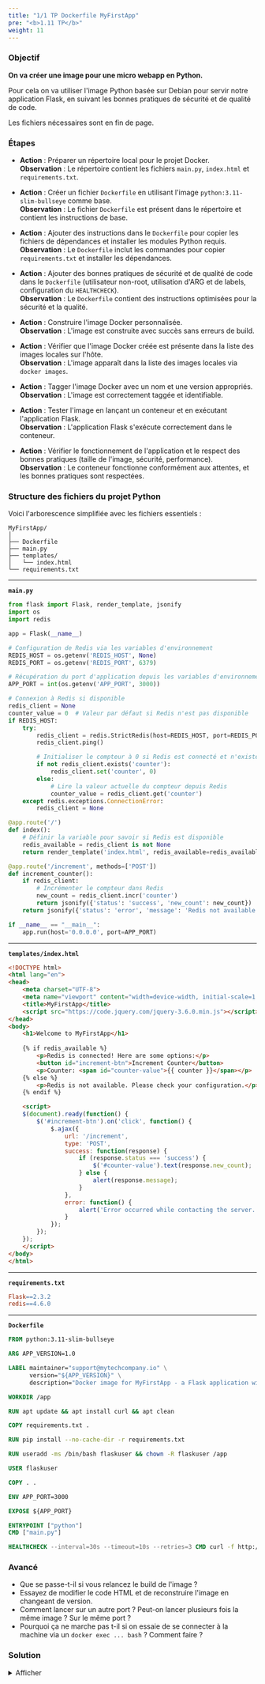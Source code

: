 ```yaml
---
title: "1/1 TP Dockerfile MyFirstApp"
pre: "<b>1.11 TP</b>"
weight: 11
---
```


### Objectif

**On va créer une image pour une micro webapp en Python.**

Pour cela on va utiliser l'image Python basée sur Debian pour servir notre application Flask, en suivant les bonnes pratiques de sécurité et de qualité de code.

Les fichiers nécessaires sont en fin de page.

### Étapes 

- **Action** : Préparer un répertoire local pour le projet Docker.  
  **Observation** : Le répertoire contient les fichiers `main.py`, `index.html` et `requirements.txt`.


- **Action** : Créer un fichier `Dockerfile` en utilisant l'image `python:3.11-slim-bullseye` comme base.  
  **Observation** : Le fichier `Dockerfile` est présent dans le répertoire et contient les instructions de base.


- **Action** : Ajouter des instructions dans le `Dockerfile` pour copier les fichiers de dépendances et installer les modules Python requis.  
  **Observation** : Le `Dockerfile` inclut les commandes pour copier `requirements.txt` et installer les dépendances.


- **Action** : Ajouter des bonnes pratiques de sécurité et de qualité de code dans le `Dockerfile` (utilisateur non-root, utilisation d'ARG et de labels, configuration du `HEALTHCHECK`).  
  **Observation** : Le `Dockerfile` contient des instructions optimisées pour la sécurité et la qualité.


- **Action** : Construire l'image Docker personnalisée.  
  **Observation** : L'image est construite avec succès sans erreurs de build.


- **Action** : Vérifier que l'image Docker créée est présente dans la liste des images locales sur l'hôte.  
  **Observation** : L'image apparaît dans la liste des images locales via `docker images`.


- **Action** : Tagger l'image Docker avec un nom et une version appropriés.  
  **Observation** : L'image est correctement taggée et identifiable.


- **Action** : Tester l'image en lançant un conteneur et en exécutant l'application Flask.  
  **Observation** : L'application Flask s'exécute correctement dans le conteneur.


- **Action** : Vérifier le fonctionnement de l'application et le respect des bonnes pratiques (taille de l'image, sécurité, performance).  
  **Observation** : Le conteneur fonctionne conformément aux attentes, et les bonnes pratiques sont respectées.


### Structure des fichiers du projet Python 

Voici l'arborescence simplifiée avec les fichiers essentiels :

```
MyFirstApp/
│
├── Dockerfile
├── main.py
├── templates/
│   └── index.html
└── requirements.txt
```

---

**`main.py`**
```python
from flask import Flask, render_template, jsonify
import os
import redis

app = Flask(__name__)

# Configuration de Redis via les variables d'environnement
REDIS_HOST = os.getenv('REDIS_HOST', None)
REDIS_PORT = os.getenv('REDIS_PORT', 6379)

# Récupération du port d'application depuis les variables d'environnement
APP_PORT = int(os.getenv('APP_PORT', 3000))

# Connexion à Redis si disponible
redis_client = None
counter_value = 0  # Valeur par défaut si Redis n'est pas disponible
if REDIS_HOST:
    try:
        redis_client = redis.StrictRedis(host=REDIS_HOST, port=REDIS_PORT, decode_responses=True)
        redis_client.ping()

        # Initialiser le compteur à 0 si Redis est connecté et n'existe pas encore
        if not redis_client.exists('counter'):
            redis_client.set('counter', 0)
        else:
            # Lire la valeur actuelle du compteur depuis Redis
            counter_value = redis_client.get('counter')
    except redis.exceptions.ConnectionError:
        redis_client = None

@app.route('/')
def index():
    # Définir la variable pour savoir si Redis est disponible
    redis_available = redis_client is not None
    return render_template('index.html', redis_available=redis_available, counter=counter_value)

@app.route('/increment', methods=['POST'])
def increment_counter():
    if redis_client:
        # Incrémenter le compteur dans Redis
        new_count = redis_client.incr('counter')
        return jsonify({'status': 'success', 'new_count': new_count})
    return jsonify({'status': 'error', 'message': 'Redis not available'})

if __name__ == "__main__":
    app.run(host='0.0.0.0', port=APP_PORT)


```

---


**`templates/index.html`**
```html
<!DOCTYPE html>
<html lang="en">
<head>
    <meta charset="UTF-8">
    <meta name="viewport" content="width=device-width, initial-scale=1.0">
    <title>MyFirstApp</title>
    <script src="https://code.jquery.com/jquery-3.6.0.min.js"></script>
</head>
<body>
    <h1>Welcome to MyFirstApp</h1>
    
    {% if redis_available %}
        <p>Redis is connected! Here are some options:</p>
        <button id="increment-btn">Increment Counter</button>
        <p>Counter: <span id="counter-value">{{ counter }}</span></p>
    {% else %}
        <p>Redis is not available. Please check your configuration.</p>
    {% endif %}

    <script>
    $(document).ready(function() {
        $('#increment-btn').on('click', function() {
            $.ajax({
                url: '/increment',
                type: 'POST',
                success: function(response) {
                    if (response.status === 'success') {
                        $('#counter-value').text(response.new_count);
                    } else {
                        alert(response.message);
                    }
                },
                error: function() {
                    alert('Error occurred while contacting the server.');
                }
            });
        });
    });
    </script>
</body>
</html>

```

---

**`requirements.txt`**

```makefile
Flask==2.3.2
redis==4.6.0
```

---


**`Dockerfile`**


```Dockerfile
FROM python:3.11-slim-bullseye

ARG APP_VERSION=1.0

LABEL maintainer="support@mytechcompany.io" \
      version="${APP_VERSION}" \
      description="Docker image for MyFirstApp - a Flask application with optional Redis support"

WORKDIR /app

RUN apt update && apt install curl && apt clean

COPY requirements.txt .

RUN pip install --no-cache-dir -r requirements.txt

RUN useradd -ms /bin/bash flaskuser && chown -R flaskuser /app

USER flaskuser

COPY . .

ENV APP_PORT=3000

EXPOSE ${APP_PORT}

ENTRYPOINT ["python"]
CMD ["main.py"]

HEALTHCHECK --interval=30s --timeout=10s --retries=3 CMD curl -f http://localhost:${APP_PORT} || exit 1
```

### Avancé 

- Que se passe-t-il si vous relancez le build de l'image ? 
- Essayez de modifier le code HTML et de reconstruire l'image en changeant de version.
- Comment lancer sur un autre port ? Peut-on lancer plusieurs fois la même image ? Sur le même port ? 
- Pourquoi ça ne marche pas t-il si on essaie de se connecter à la machine via un `docker exec ... bash` ? Comment faire ?


### Solution 

<details><summary>Afficher</summary>

- Créer le répertoire local : `mkdir MyFirstApp && cd MyFirstApp`  
- Créer le fichier `Dockerfile` avec l'éditeur de texte.  
- Ajouter les instructions au `Dockerfile` : voir le contenu fourni précédemment.  
- Construire l'image Docker : `docker build .`  
- Vérifier la liste des images : `docker images`  
- Tagger l'image : `docker tag [image_uuid] myfirstapp:1.0`  
- Lancer le conteneur : `docker run -p 3000:3000 myfirstapp:1.0`  
- Vérifier l'application : `curl http://localhost:3000`  

</details>